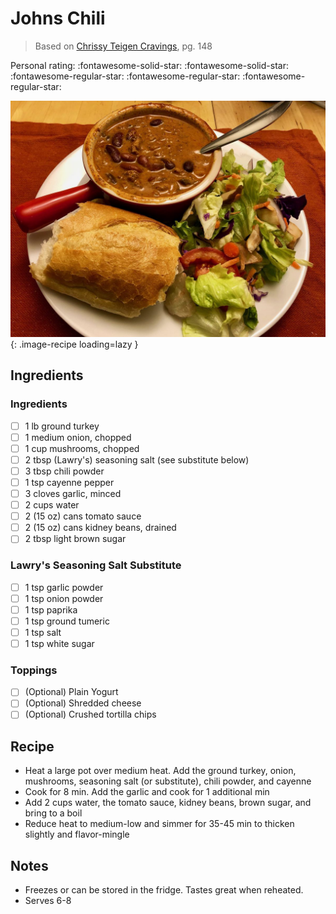 # Johns Chili

> Based on [Chrissy Teigen Cravings], pg. 148

<!-- {cts} rating=2; (User can specify rating on scale of 1-5) -->

Personal rating: :fontawesome-solid-star: :fontawesome-solid-star: :fontawesome-regular-star: :fontawesome-regular-star: :fontawesome-regular-star:

<!-- {cte} -->

<!-- {cts} name_image=johns_chili.jpeg; (User can specify image name) -->

![johns_chili.jpeg](./johns_chili.jpeg){: .image-recipe loading=lazy }

<!-- {cte} -->

## Ingredients

### Ingredients

- [ ] 1 lb ground turkey
- [ ] 1 medium onion, chopped
- [ ] 1 cup mushrooms, chopped
- [ ] 2 tbsp (Lawry's) seasoning salt (see substitute below)
- [ ] 3 tbsp chili powder
- [ ] 1 tsp cayenne pepper
- [ ] 3 cloves garlic, minced
- [ ] 2 cups water
- [ ] 2 (15 oz) cans tomato sauce
- [ ] 2 (15 oz) cans kidney beans, drained
- [ ] 2 tbsp light brown sugar

### Lawry's Seasoning Salt Substitute

- [ ] 1 tsp garlic powder
- [ ] 1 tsp onion powder
- [ ] 1 tsp paprika
- [ ] 1 tsp ground tumeric
- [ ] 1 tsp salt
- [ ] 1 tsp white sugar

### Toppings

- [ ] (Optional) Plain Yogurt
- [ ] (Optional) Shredded cheese
- [ ] (Optional) Crushed tortilla chips

## Recipe

- Heat a large pot over medium heat. Add the ground turkey, onion, mushrooms, seasoning salt (or substitute), chili powder, and cayenne
- Cook for 8 min. Add the garlic and cook for 1 additional min
- Add 2 cups water, the tomato sauce, kidney beans, brown sugar, and bring to a boil
- Reduce heat to medium-low and simmer for 35-45 min to thicken slightly and flavor-mingle

## Notes

- Freezes or can be stored in the fridge. Tastes great when reheated.
- Serves 6-8

[chrissy teigen cravings]: https://www.penguinrandomhouse.com/books/252973/cravings-by-chrissy-teigen-with-adeena-sussman/
